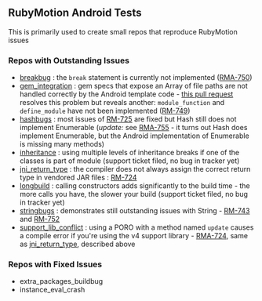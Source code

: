 ## RubyMotion Android Tests

This is primarily used to create small repos that reproduce RubyMotion issues

### Repos with Outstanding Issues

* [breakbug](https://github.com/darinwilson/rma-testing/tree/master/breakbug) : the `break` statement is currently not implemented ([RMA-750](http://hipbyte.myjetbrains.com/youtrack/issue/RM-750))
* [gem_integration](https://github.com/darinwilson/rma-testing/tree/master/gem_integration) : gem specs that expose an Array of file paths are not handled correctly by the Android template code - [this pull request](https://github.com/HipByte/RubyMotion/pull/189) resolves this problem but reveals another: `module_function` and `define_module` have not been implemented ([RM-749](http://hipbyte.myjetbrains.com/youtrack/issue/RM-749))
* [hashbugs](https://github.com/darinwilson/rma-testing/tree/master/hashbugs) : most issues of [RM-725](http://hipbyte.myjetbrains.com/youtrack/issue/RM-725) are fixed but Hash still does not implement Enumerable (*update:* see [RMA-755](http://hipbyte.myjetbrains.com/youtrack/issue/RM-755) - it turns out Hash does implement Enumerable, but the Android implementation of Enumerable is missing many methods)
* [inheritance](https://github.com/darinwilson/rma-testing/tree/master/inheritance) : using multiple levels of inheritance breaks if one of the classes is part of module (support ticket filed, no bug in tracker yet)
* [jni_return_type](https://github.com/darinwilson/rma-testing/tree/master/jni_return_type) : the compiler does not always assign the correct return type in vendored JAR files : [RM-724](http://hipbyte.myjetbrains.com/youtrack/issue/RM-724) 
* [longbuild](https://github.com/darinwilson/rma-testing/tree/master/longbuild) : calling constructors adds significantly to the build time - the more calls you have, the slower your build (support ticket filed, no bug in tracker yet)
* [stringbugs](https://github.com/darinwilson/rma-testing/tree/master/stringbugs) : demonstrates still outstanding issues with String - [RM-743](http://hipbyte.myjetbrains.com/youtrack/issue/RM-743) and [RM-752](http://hipbyte.myjetbrains.com/youtrack/issue/RM-752)
* [support_lib_conflict](https://github.com/darinwilson/rma-testing/tree/master/support_lib_conflict) : using a PORO with a method named `update` causes a compile error if you're using the v4 support library - [RMA-724](http://hipbyte.myjetbrains.com/youtrack/issue/RM-724), same as [jni_return_type](https://github.com/darinwilson/rma-testing/tree/master/jni_return_type), described above 

### Repos with Fixed Issues 

* extra_packages_buildbug
* instance_eval_crash
